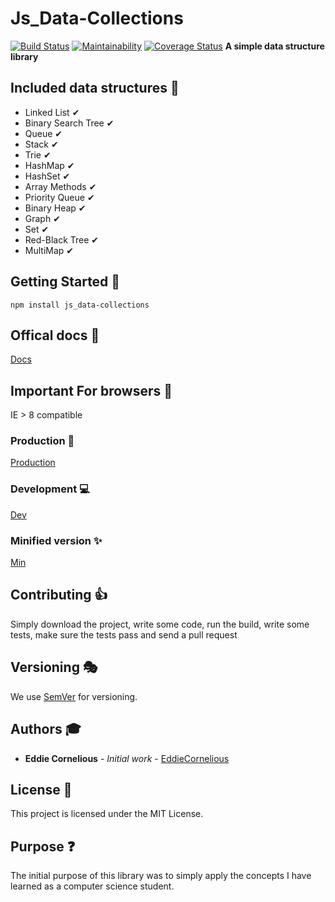 # Js_Data-Collections

[![Build Status](https://travis-ci.org/EddieCornelious/js_data-collections.svg?branch=master)](https://travis-ci.org/EddieCornelious/js_data-collections)
[![Maintainability](https://api.codeclimate.com/v1/badges/a99a88d28ad37a79dbf6/maintainability)](https://codeclimate.com/github/EddieCornelious/js_data-collections/maintainability)
[![Coverage Status](https://coveralls.io/repos/github/EddieCornelious/js_data-collections/badge.svg?branch=master)](https://coveralls.io/github/EddieCornelious/js_data-collections?branch=master)
**A simple data structure library**

## Included data structures &#128296;

* Linked List &#10004;
* Binary Search Tree &#10004;
* Queue &#10004;
* Stack &#10004;
* Trie &#10004;
* HashMap &#10004;
* HashSet &#10004;
* Array Methods &#10004;
* Priority Queue &#10004;
* Binary Heap &#10004;
* Graph &#10004;
* Set &#10004;
* Red-Black Tree &#10004;
* MultiMap &#10004;

## Getting Started &#128640;

```
npm install js_data-collections
```
## Offical docs &#128220;
[Docs](https://eddiecornelious.github.io/js_data-collections/)

## Important For browsers &#127930;
IE > 8 compatible

### Production &#128123;

[Production](https://cdn.jsdelivr.net/gh/EddieCornelious/js_data-collections@master/collections.js)

### Development &#128187;

[Dev](https://cdn.jsdelivr.net/gh/EddieCornelious/js_data-collections/collections.js)

### Minified version &#10024;
[Min](https://cdn.jsdelivr.net/gh/EddieCornelious/js_data-collections@master/collections.min.js)


## Contributing &#128077;

Simply download the project, write some code, run the build, write some tests, 
make sure the tests pass and send a pull request


## Versioning &#127917;

We use [SemVer](http://semver.org/) for versioning.

## Authors &#127891;

* **Eddie Cornelious** - *Initial work* - [EddieCornelious](https://github.com/EddieCornelious)

## License &#128064;

This project is licensed under the MIT License.

## Purpose &#10067;

The initial purpose of this library was to simply apply the concepts I have 
learned as a computer science student.


